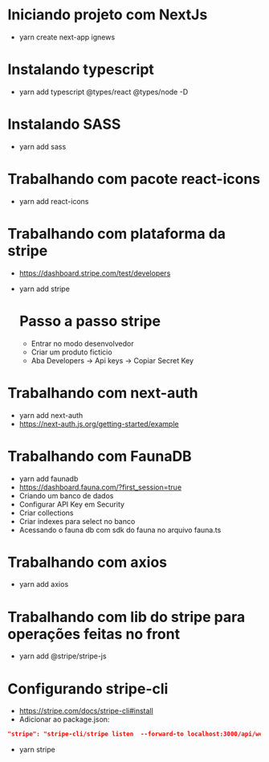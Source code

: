 # Iniciando projeto com NextJs
- yarn create next-app ignews

# Instalando typescript
- yarn add typescript @types/react @types/node -D

# Instalando SASS
- yarn add sass

# Trabalhando com pacote react-icons
- yarn add react-icons
  
# Trabalhando com plataforma da stripe
- https://dashboard.stripe.com/test/developers
- yarn add stripe

    # Passo a passo stripe
    - Entrar no modo desenvolvedor
    - Criar um produto ficticio
    - Aba Developers -> Api keys -> Copiar Secret Key

# Trabalhando com next-auth
- yarn add next-auth
- https://next-auth.js.org/getting-started/example

# Trabalhando com FaunaDB
- yarn add faunadb
- https://dashboard.fauna.com/?first_session=true
- Criando um banco de dados
- Configurar API Key em Security
- Criar collections
- Criar indexes para select no banco
- Acessando o fauna db com sdk do fauna no arquivo fauna.ts

# Trabalhando com axios
- yarn add axios

# Trabalhando com lib do stripe para operações feitas no front
- yarn add @stripe/stripe-js
  
# Configurando stripe-cli
- https://stripe.com/docs/stripe-cli#install
- Adicionar ao package.json:
```json
"stripe": "stripe-cli/stripe listen  --forward-to localhost:3000/api/webhooks"
 ```
- yarn stripe